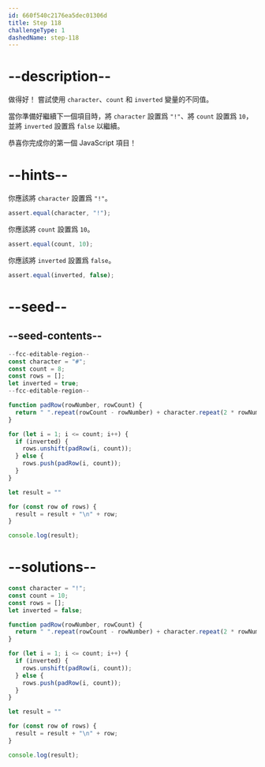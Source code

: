 ```yaml
---
id: 660f540c2176ea5dec01306d
title: Step 118
challengeType: 1
dashedName: step-118
---
```


# --description--

做得好！ 嘗試使用 `character`、`count` 和 `inverted` 變量的不同值。

當你準備好繼續下一個項目時，將 `character` 設置爲 `"!"`、將 `count` 設置爲 `10`，並將 `inverted` 設置爲 `false` 以繼續。

恭喜你完成你的第一個 JavaScript 項目！

# --hints--

你應該將 `character` 設置爲 `"!"`。

```js
assert.equal(character, "!");
```

你應該將 `count` 設置爲 `10`。

```js
assert.equal(count, 10);
```

你應該將 `inverted` 設置爲 `false`。

```js
assert.equal(inverted, false);
```

# --seed--

## --seed-contents--

```js
--fcc-editable-region--
const character = "#";
const count = 8;
const rows = [];
let inverted = true;
--fcc-editable-region--

function padRow(rowNumber, rowCount) {
  return " ".repeat(rowCount - rowNumber) + character.repeat(2 * rowNumber - 1) + " ".repeat(rowCount - rowNumber);
}

for (let i = 1; i <= count; i++) {
  if (inverted) {
    rows.unshift(padRow(i, count));
  } else {
    rows.push(padRow(i, count));
  }
}

let result = ""

for (const row of rows) {
  result = result + "\n" + row;
}

console.log(result);
```

# --solutions--

```js
const character = "!";
const count = 10;
const rows = [];
let inverted = false;

function padRow(rowNumber, rowCount) {
  return " ".repeat(rowCount - rowNumber) + character.repeat(2 * rowNumber - 1) + " ".repeat(rowCount - rowNumber);
}

for (let i = 1; i <= count; i++) {
  if (inverted) {
    rows.unshift(padRow(i, count));
  } else {
    rows.push(padRow(i, count));
  }
}

let result = ""

for (const row of rows) {
  result = result + "\n" + row;
}

console.log(result);
```
